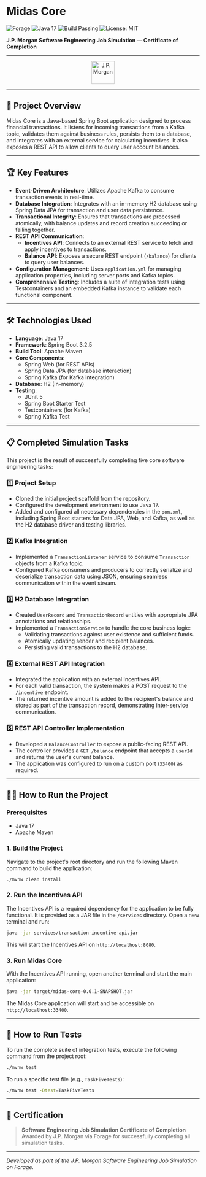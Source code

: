 # Midas Core

![Forage](https://img.shields.io/badge/Forage-JPMorgan-blue) ![Java 17](https://img.shields.io/badge/Java-17-blue.svg) ![Build Passing](https://img.shields.io/badge/Build-Passing-brightgreen.svg) ![License: MIT](https://img.shields.io/badge/License-MIT-green.svg)

**J.P. Morgan Software Engineering Job Simulation — Certificate of Completion**

---

<p align="center">
  <img src="https://www.stickpng.com/img/download/5a75938264538c292dec1bbd" alt="J.P. Morgan" height="60">
</p>

---

## 🚀 Project Overview

Midas Core is a Java-based Spring Boot application designed to process financial transactions. It listens for incoming transactions from a Kafka topic, validates them against business rules, persists them to a database, and integrates with an external service for calculating incentives. It also exposes a REST API to allow clients to query user account balances.

---

## 🏆 Key Features

- **Event-Driven Architecture**: Utilizes Apache Kafka to consume transaction events in real-time.
- **Database Integration**: Integrates with an in-memory H2 database using Spring Data JPA for transaction and user data persistence.
- **Transactional Integrity**: Ensures that transactions are processed atomically, with balance updates and record creation succeeding or failing together.
- **REST API Communication**:
    - **Incentives API**: Connects to an external REST service to fetch and apply incentives to transactions.
    - **Balance API**: Exposes a secure REST endpoint (`/balance`) for clients to query user balances.
- **Configuration Management**: Uses `application.yml` for managing application properties, including server ports and Kafka topics.
- **Comprehensive Testing**: Includes a suite of integration tests using Testcontainers and an embedded Kafka instance to validate each functional component.

---

## 🛠️ Technologies Used

- **Language**: Java 17
- **Framework**: Spring Boot 3.2.5
- **Build Tool**: Apache Maven
- **Core Components**:
    - Spring Web (for REST APIs)
    - Spring Data JPA (for database interaction)
    - Spring Kafka (for Kafka integration)
- **Database**: H2 (In-memory)
- **Testing**:
    - JUnit 5
    - Spring Boot Starter Test
    - Testcontainers (for Kafka)
    - Spring Kafka Test

---

## 📋 Completed Simulation Tasks

This project is the result of successfully completing five core software engineering tasks:

### 1️⃣ Project Setup
- Cloned the initial project scaffold from the repository.
- Configured the development environment to use Java 17.
- Added and configured all necessary dependencies in the `pom.xml`, including Spring Boot starters for Data JPA, Web, and Kafka, as well as the H2 database driver and testing libraries.

### 2️⃣ Kafka Integration
- Implemented a `TransactionListener` service to consume `Transaction` objects from a Kafka topic.
- Configured Kafka consumers and producers to correctly serialize and deserialize transaction data using JSON, ensuring seamless communication within the event stream.

### 3️⃣ H2 Database Integration
- Created `UserRecord` and `TransactionRecord` entities with appropriate JPA annotations and relationships.
- Implemented a `TransactionService` to handle the core business logic:
    - Validating transactions against user existence and sufficient funds.
    - Atomically updating sender and recipient balances.
    - Persisting valid transactions to the H2 database.

### 4️⃣ External REST API Integration
- Integrated the application with an external Incentives API.
- For each valid transaction, the system makes a POST request to the `/incentive` endpoint.
- The returned incentive amount is added to the recipient's balance and stored as part of the transaction record, demonstrating inter-service communication.

### 5️⃣ REST API Controller Implementation
- Developed a `BalanceController` to expose a public-facing REST API.
- The controller provides a `GET /balance` endpoint that accepts a `userId` and returns the user's current balance.
- The application was configured to run on a custom port (`33400`) as required.

---

## 🏃‍♂️ How to Run the Project

### Prerequisites
- Java 17
- Apache Maven

### 1. Build the Project
Navigate to the project's root directory and run the following Maven command to build the application:
```bash
./mvnw clean install
```

### 2. Run the Incentives API
The Incentives API is a required dependency for the application to be fully functional. It is provided as a JAR file in the `/services` directory. Open a new terminal and run:
```bash
java -jar services/transaction-incentive-api.jar
```
This will start the Incentives API on `http://localhost:8080`.

### 3. Run Midas Core
With the Incentives API running, open another terminal and start the main application:
```bash
java -jar target/midas-core-0.0.1-SNAPSHOT.jar
```
The Midas Core application will start and be accessible on `http://localhost:33400`.

---

## 🧪 How to Run Tests

To run the complete suite of integration tests, execute the following command from the project root:
```bash
./mvnw test
```

To run a specific test file (e.g., `TaskFiveTests`):
```bash
./mvnw test -Dtest=TaskFiveTests
```

---

## 📜 Certification

> **Software Engineering Job Simulation Certificate of Completion**
> Awarded by J.P. Morgan via Forage for successfully completing all simulation tasks.

---

_Developed as part of the J.P. Morgan Software Engineering Job Simulation on Forage._ 